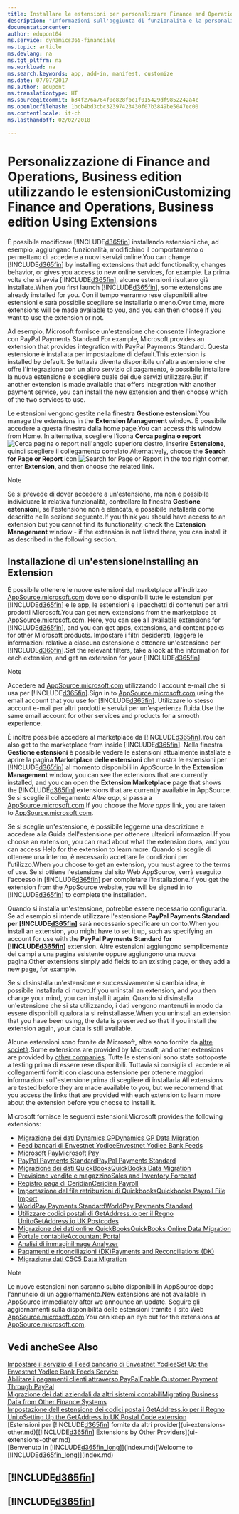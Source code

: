 ```yaml
---
title: Installare le estensioni per personalizzare Finance and Operations, Business edition  | Documenti Microsoft
description: "Informazioni sull'aggiunta di funzionalità e la personalizzazione di Finance and Operations, Business edition tramite l'installazione delle estensioni."
documentationcenter: 
author: edupont04
ms.service: dynamics365-financials
ms.topic: article
ms.devlang: na
ms.tgt_pltfrm: na
ms.workload: na
ms.search.keywords: app, add-in, manifest, customize
ms.date: 07/07/2017
ms.author: edupont
ms.translationtype: HT
ms.sourcegitcommit: b34f276a764f0e828fbc1f015429df9852242a4c
ms.openlocfilehash: 1bcb4bd3cbc32397423430f07b3849be5047ec00
ms.contentlocale: it-ch
ms.lasthandoff: 02/02/2018

---
```

# <a name="customizing-finance-and-operations-business-edition-using-extensions"></a><span data-ttu-id="9512c-103">Personalizzazione di Finance and Operations, Business edition utilizzando le estensioni</span><span class="sxs-lookup"><span data-stu-id="9512c-103">Customizing Finance and Operations, Business edition Using Extensions</span></span>
<span data-ttu-id="9512c-104">È possibile modificare [!INCLUDE[d365fin](includes/d365fin_md.md)] installando estensioni che, ad esempio, aggiungano funzionalità, modifichino il comportamento o permettano di accedere a nuovi servizi online.</span><span class="sxs-lookup"><span data-stu-id="9512c-104">You can change [!INCLUDE[d365fin](includes/d365fin_md.md)] by installing extensions that add functionality, changes behavior, or gives you access to new online services, for example.</span></span>
<span data-ttu-id="9512c-105">La prima volta che si avvia [!INCLUDE[d365fin](includes/d365fin_md.md)], alcune estensioni risultano già installate.</span><span class="sxs-lookup"><span data-stu-id="9512c-105">When you first launch [!INCLUDE[d365fin](includes/d365fin_md.md)], some extensions are already installed for you.</span></span> <span data-ttu-id="9512c-106">Con il tempo verranno rese disponibili altre estensioni e sarà possibile scegliere se installarle o meno.</span><span class="sxs-lookup"><span data-stu-id="9512c-106">Over time, more extensions will be made available to you, and you can then choose if you want to use the extension or not.</span></span>

<span data-ttu-id="9512c-107">Ad esempio, Microsoft fornisce un'estensione che consente l'integrazione con PayPal Payments Standard.</span><span class="sxs-lookup"><span data-stu-id="9512c-107">For example, Microsoft provides an extension that provides integration with PayPal Payments Standard.</span></span> <span data-ttu-id="9512c-108">Questa estensione è installata per impostazione di default.</span><span class="sxs-lookup"><span data-stu-id="9512c-108">This extension is installed by default.</span></span>
<span data-ttu-id="9512c-109">Se tuttavia diventa disponibile un'altra estensione che offre l'integrazione con un altro servizio di pagamento, è possibile installare la nuova estensione e scegliere quale dei due servizi utilizzare.</span><span class="sxs-lookup"><span data-stu-id="9512c-109">But if another extension is made available that offers integration with another payment service, you can install the new extension and then choose which of the two services to use.</span></span>  

<span data-ttu-id="9512c-110">Le estensioni vengono gestite nella finestra **Gestione estensioni**.</span><span class="sxs-lookup"><span data-stu-id="9512c-110">You manage the extensions in the **Extension Management** window.</span></span> <span data-ttu-id="9512c-111">È possibile accedere a questa finestra dalla home page.</span><span class="sxs-lookup"><span data-stu-id="9512c-111">You can access this window from Home.</span></span> <span data-ttu-id="9512c-112">In alternativa, scegliere l'icona **Cerca pagina o report** ![Cerca pagina o report](media/ui-search/search_small.png "Cerca pagina o report") nell'angolo superiore destro, inserire **Estensione**, quindi scegliere il collegamento correlato.</span><span class="sxs-lookup"><span data-stu-id="9512c-112">Alternatively, choose the **Search for Page or Report** icon ![Search for Page or Report](media/ui-search/search_small.png "Search for Page or Report icon") in the top right corner, enter **Extension**, and then choose the related link.</span></span>  

> [!NOTE]  
>   <span data-ttu-id="9512c-113">Se si prevede di dover accedere a un'estensione, ma non è possibile individuare la relativa funzionalità, controllare la finestra **Gestione estensioni**, se l'estensione non è elencata, è possibile installarla come descritto nella sezione seguente.</span><span class="sxs-lookup"><span data-stu-id="9512c-113">If you think you should have access to an extension but you cannot find its functionality, check the **Extension Management** window - if the extension is not listed there, you can install it as described in the following section.</span></span>  

## <a name="installing-an-extension"></a><span data-ttu-id="9512c-114">Installazione di un'estensione</span><span class="sxs-lookup"><span data-stu-id="9512c-114">Installing an Extension</span></span>
<span data-ttu-id="9512c-115">È possibile ottenere le nuove estensioni dal marketplace all'indirizzo [AppSource.microsoft.com](https://appsource.microsoft.com/en-us/marketplace/apps?product=dynamics-365%3Bdynamics-365-for-financials&page=1) dove sono disponibili tutte le estensioni per [!INCLUDE[d365fin](includes/d365fin_md.md)] e le app, le estensioni e i pacchetti di contenuti per altri prodotti Microsoft.</span><span class="sxs-lookup"><span data-stu-id="9512c-115">You can get new extensions from the marketplace at [AppSource.microsoft.com](https://appsource.microsoft.com/en-us/marketplace/apps?product=dynamics-365%3Bdynamics-365-for-financials&page=1). Here, you can see all available extensions for [!INCLUDE[d365fin](includes/d365fin_md.md)], and you can get apps, extensions, and content packs for other Microsoft products.</span></span> <span data-ttu-id="9512c-116">Impostare i filtri desiderati, leggere le informazioni relative a ciascuna estensione e ottenere un'estensione per [!INCLUDE[d365fin](includes/d365fin_md.md)].</span><span class="sxs-lookup"><span data-stu-id="9512c-116">Set the relevant filters, take a look at the information for each extension, and get an extension for your [!INCLUDE[d365fin](includes/d365fin_md.md)].</span></span>  
> [!NOTE]  
>   <span data-ttu-id="9512c-117">Accedere ad [AppSource.microsoft.com](https://appsource.microsoft.com/) utilizzando l'account e-mail che si usa per [!INCLUDE[d365fin](includes/d365fin_md.md)].</span><span class="sxs-lookup"><span data-stu-id="9512c-117">Sign in to [AppSource.microsoft.com](https://appsource.microsoft.com/) using the email account that you use for [!INCLUDE[d365fin](includes/d365fin_md.md)].</span></span> <span data-ttu-id="9512c-118">Utilizzare lo stesso account e-mail per altri prodotti e servizi per un'esperienza fluida.</span><span class="sxs-lookup"><span data-stu-id="9512c-118">Use the same email account for other services and products for a smooth experience.</span></span>  

<span data-ttu-id="9512c-119">È inoltre possibile accedere al marketplace da [!INCLUDE[d365fin](includes/d365fin_md.md)].</span><span class="sxs-lookup"><span data-stu-id="9512c-119">You can also get to the marketplace from inside [!INCLUDE[d365fin](includes/d365fin_md.md)].</span></span> <span data-ttu-id="9512c-120">Nella finestra **Gestione estensioni** è possibile vedere le estensioni attualmente installate e aprire la pagina **Marketplace delle estensioni** che mostra le estensioni per [!INCLUDE[d365fin](includes/d365fin_md.md)] al momento disponibili in AppSource.</span><span class="sxs-lookup"><span data-stu-id="9512c-120">In the **Extension Management** window, you can see the extensions that are currently installed, and you can open the **Extension Marketplace** page that shows the [!INCLUDE[d365fin](includes/d365fin_md.md)] extensions that are currently available in AppSource.</span></span> <span data-ttu-id="9512c-121">Se si sceglie il collegamento *Altre app*, si passa a [AppSource.microsoft.com](https://appsource.microsoft.com/en-us/marketplace/apps?product=dynamics-365%3Bdynamics-365-for-financials&page=1).</span><span class="sxs-lookup"><span data-stu-id="9512c-121">If you choose the *More apps* link, you are taken to [AppSource.microsoft.com](https://appsource.microsoft.com/en-us/marketplace/apps?product=dynamics-365%3Bdynamics-365-for-financials&page=1).</span></span>  

<span data-ttu-id="9512c-122">Se si sceglie un'estensione, è possibile leggerne una descrizione e accedere alla Guida dell'estensione per ottenere ulteriori informazioni.</span><span class="sxs-lookup"><span data-stu-id="9512c-122">If you choose an extension, you can read about what the extension does, and you can access Help for the extension to learn more.</span></span> <span data-ttu-id="9512c-123">Quando si sceglie di ottenere una interno, è necessario accettare le condizioni per l'utilizzo.</span><span class="sxs-lookup"><span data-stu-id="9512c-123">When you choose to get an extension, you must agree to the terms of use.</span></span> <span data-ttu-id="9512c-124">Se si ottiene l'estensione dal sito Web AppSource, verrà eseguito l'accesso in [!INCLUDE[d365fin](includes/d365fin_md.md)] per completare l'installazione.</span><span class="sxs-lookup"><span data-stu-id="9512c-124">If you get the extension from the AppSource website, you will be signed in to [!INCLUDE[d365fin](includes/d365fin_md.md)] to complete the installation.</span></span>  

<span data-ttu-id="9512c-125">Quando si installa un'estensione, potrebbe essere necessario configurarla. Se ad esempio si intende utilizzare l'estensione **PayPal Payments Standard per [!INCLUDE[d365fin](includes/d365fin_md.md)]** sarà necessario specificare un conto.</span><span class="sxs-lookup"><span data-stu-id="9512c-125">When you install an extension, you might have to set it up, such as specifying an account for use with the **PayPal Payments Standard for [!INCLUDE[d365fin](includes/d365fin_md.md)]** extension.</span></span>
<span data-ttu-id="9512c-126">Altre estensioni aggiungono semplicemente dei campi a una pagina esistente oppure aggiungono una nuova pagina.</span><span class="sxs-lookup"><span data-stu-id="9512c-126">Other extensions simply add fields to an existing page, or they add a new page, for example.</span></span>   

<span data-ttu-id="9512c-127">Se si disinstalla un'estensione e successivamente si cambia idea, è possibile installarla di nuovo.</span><span class="sxs-lookup"><span data-stu-id="9512c-127">If you uninstall an extension, and you then change your mind, you can install it again.</span></span> <span data-ttu-id="9512c-128">Quando si disinstalla un'estensione che si sta utilizzando, i dati vengono mantenuti in modo da essere disponibili qualora la si reinstallasse.</span><span class="sxs-lookup"><span data-stu-id="9512c-128">When you uninstall an extension that you have been using, the data is preserved so that if you install the extension again, your data is still available.</span></span>  

<span data-ttu-id="9512c-129">Alcune estensioni sono fornite da Microsoft, altre sono fornite da [altre società](ui-extensions-other.md).</span><span class="sxs-lookup"><span data-stu-id="9512c-129">Some extensions are provided by Microsoft, and other extensions are provided by [other companies](ui-extensions-other.md).</span></span> <span data-ttu-id="9512c-130">Tutte le estensioni sono state sottoposte a testing prima di essere rese disponibili. Tuttavia si consiglia di accedere ai collegamenti forniti con ciascuna estensione per ottenere maggiori informazioni sull'estensione prima di scegliere di installarla.</span><span class="sxs-lookup"><span data-stu-id="9512c-130">All extensions are tested before they are made available to you, but we recommend that you access the links that are provided with each extension to learn more about the extension before you choose to install it.</span></span>  

<span data-ttu-id="9512c-131">Microsoft fornisce le seguenti estensioni:</span><span class="sxs-lookup"><span data-stu-id="9512c-131">Microsoft provides the following extensions:</span></span>  

* [<span data-ttu-id="9512c-132">Migrazione dei dati Dynamics GP</span><span class="sxs-lookup"><span data-stu-id="9512c-132">Dynamics GP Data Migration</span></span>](ui-extensions-dynamicsgp-data-migration.md)  
* [<span data-ttu-id="9512c-133">Feed bancari di Envestnet Yodlee</span><span class="sxs-lookup"><span data-stu-id="9512c-133">Envestnet Yodlee Bank Feeds</span></span>](ui-extensions-yodlee-bank-feeds.md)  
* [<span data-ttu-id="9512c-134">Microsoft Pay</span><span class="sxs-lookup"><span data-stu-id="9512c-134">Microsoft Pay</span></span>](ui-extensions-microsoft-pay-payments.md)
* [<span data-ttu-id="9512c-135">PayPal Payments Standard</span><span class="sxs-lookup"><span data-stu-id="9512c-135">PayPal Payments Standard</span></span>](ui-extensions-paypal-payments-standard.md)  
* [<span data-ttu-id="9512c-136">Migrazione dei dati QuickBooks</span><span class="sxs-lookup"><span data-stu-id="9512c-136">QuickBooks Data Migration</span></span>](ui-extensions-quickbooks-data-migration.md)  
* [<span data-ttu-id="9512c-137">Previsione vendite e magazzino</span><span class="sxs-lookup"><span data-stu-id="9512c-137">Sales and Inventory Forecast</span></span>](ui-extensions-sales-forecast.md)  
* [<span data-ttu-id="9512c-138">Registro paga di Ceridian</span><span class="sxs-lookup"><span data-stu-id="9512c-138">Ceridian Payroll</span></span>](ui-extensions-ceridian-payroll.md)  
* [<span data-ttu-id="9512c-139">Importazione del file retribuzioni di Quickbooks</span><span class="sxs-lookup"><span data-stu-id="9512c-139">Quickbooks Payroll File Import</span></span>](ui-extensions-quickbooks-payroll.md)  
* [<span data-ttu-id="9512c-140">WorldPay Payments Standard</span><span class="sxs-lookup"><span data-stu-id="9512c-140">WorldPay Payments Standard</span></span>](ui-extensions-worldpay-payments-standard.md)
* [<span data-ttu-id="9512c-141">Utilizzare codici postali di GetAddress.io per il Regno Unito</span><span class="sxs-lookup"><span data-stu-id="9512c-141">GetAddress.io UK Postcodes</span></span>](ui-extensions-getaddressio.md)
* [<span data-ttu-id="9512c-142">Migrazione dei dati online QuickBooks</span><span class="sxs-lookup"><span data-stu-id="9512c-142">QuickBooks Online Data Migration</span></span>](ui-extensions-quickbooks-online-data-migration.md)
* [<span data-ttu-id="9512c-143">Portale contabile</span><span class="sxs-lookup"><span data-stu-id="9512c-143">Accountant Portal</span></span>](ui-extensions-accountant-portal.md)  
* [<span data-ttu-id="9512c-144">Analisi di immagini</span><span class="sxs-lookup"><span data-stu-id="9512c-144">Image Analyzer</span></span>](ui-extensions-image-analyzer.md)
* [<span data-ttu-id="9512c-145">Pagamenti e riconciliazioni (DK)</span><span class="sxs-lookup"><span data-stu-id="9512c-145">Payments and Reconciliations (DK)</span></span>](ui-extensions-payments-reconciliation-formats-dk.md)
* [<span data-ttu-id="9512c-146">Migrazione dati C5</span><span class="sxs-lookup"><span data-stu-id="9512c-146">C5 Data Migration</span></span>](ui-extensions-c5-data-migration.md)

> [!NOTE]  
>  <span data-ttu-id="9512c-147">Le nuove estensioni non saranno subito disponibili in AppSource dopo l'annuncio di un aggiornamento.</span><span class="sxs-lookup"><span data-stu-id="9512c-147">New extensions are not available in AppSource immediately after we announce an update.</span></span> <span data-ttu-id="9512c-148">Seguire gli aggiornamenti sulla disponibilità delle estensioni tramite il sito Web [AppSource.microsoft.com](https://appsource.microsoft.com/en-us/marketplace/apps?product=dynamics-365%3Bdynamics-365-for-financials&page=1).</span><span class="sxs-lookup"><span data-stu-id="9512c-148">You can keep an eye out for the extensions at [AppSource.microsoft.com](https://appsource.microsoft.com/en-us/marketplace/apps?product=dynamics-365%3Bdynamics-365-for-financials&page=1).</span></span>

## <a name="see-also"></a><span data-ttu-id="9512c-149">Vedi anche</span><span class="sxs-lookup"><span data-stu-id="9512c-149">See Also</span></span>
[<span data-ttu-id="9512c-150">Impostare il servizio di Feed bancario di Envestnet Yodlee</span><span class="sxs-lookup"><span data-stu-id="9512c-150">Set Up the Envestnet Yodlee Bank Feeds Service</span></span>](bank-how-setup-bank-statement-service.md)  
[<span data-ttu-id="9512c-151">Abilitare i pagamenti clienti attraverso PayPal</span><span class="sxs-lookup"><span data-stu-id="9512c-151">Enable Customer Payment Through PayPal</span></span>](sales-how-enable-payment-service-extensions.md)  
[<span data-ttu-id="9512c-152">Migrazione dei dati aziendali da altri sistemi contabili</span><span class="sxs-lookup"><span data-stu-id="9512c-152">Migrating Business Data from Other Finance Systems</span></span>](upload-data.md)  
[<span data-ttu-id="9512c-153">Impostazione dell'estensione dei codici postali GetAddress.io per il Regno Unito</span><span class="sxs-lookup"><span data-stu-id="9512c-153">Setting Up the GetAddress.io UK Postal Code extension</span></span>](LocalFunctionality/UnitedKingdom/uk-setup-postal-code-service.md)  
<span data-ttu-id="9512c-154">[Estensioni per [!INCLUDE[d365fin](includes/d365fin_md.md)] fornite da altri provider](ui-extensions-other.md)</span><span class="sxs-lookup"><span data-stu-id="9512c-154">[[!INCLUDE[d365fin](includes/d365fin_md.md)] Extensions by Other Providers](ui-extensions-other.md)</span></span>  
<span data-ttu-id="9512c-155">[Benvenuto in [!INCLUDE[d365fin_long](includes/d365fin_long_md.md)]](index.md)</span><span class="sxs-lookup"><span data-stu-id="9512c-155">[Welcome to [!INCLUDE[d365fin_long](includes/d365fin_long_md.md)]](index.md)</span></span>  

## [!INCLUDE[d365fin](includes/free_trial_md.md)]  
## [!INCLUDE[d365fin](includes/training_link_md.md)]

